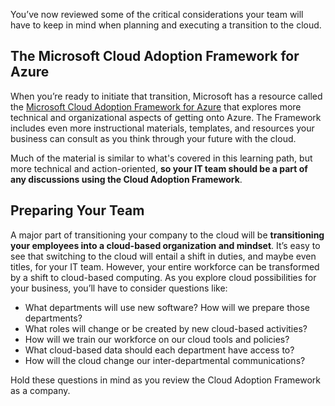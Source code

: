 
You’ve now reviewed some of the critical considerations your team will have to keep in mind when planning and executing a transition to the cloud.

## The Microsoft Cloud Adoption Framework for Azure

When you’re ready to initiate that transition, Microsoft has a resource called the [Microsoft Cloud Adoption Framework for Azure](/azure/cloud-adoption-framework/) that explores more technical and organizational aspects of getting onto Azure. The Framework includes even more instructional materials, templates, and resources your business can consult as you think through your future with the cloud.

Much of the material is similar to what's covered in this learning path, but more technical and action-oriented, **so your IT team should be a part of any discussions using the Cloud Adoption Framework**.

## Preparing Your Team

A major part of transitioning your company to the cloud will be **transitioning your employees into a cloud-based organization and mindset**. It’s easy to see that switching to the cloud will entail a shift in duties, and maybe even titles, for your IT team. However, your entire workforce can be transformed by a shift to cloud-based computing. As you explore cloud possibilities for your business, you’ll have to consider questions like:

 -  What departments will use new software? How will we prepare those departments?
 -  What roles will change or be created by new cloud-based activities?
 -  How will we train our workforce on our cloud tools and policies?
 -  What cloud-based data should each department have access to?
 -  How will the cloud change our inter-departmental communications?

Hold these questions in mind as you review the Cloud Adoption Framework as a company.
